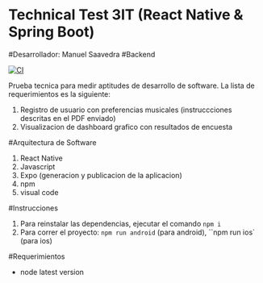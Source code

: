 # Technical Test 3IT (React Native & Spring Boot)

#Desarrollador: Manuel Saavedra
#Backend

[![CI](https://github.com/thombergs/buckpal/actions/workflows/ci.yml/badge.svg)](https://github.com/thombergs/buckpal/actions/workflows/ci.yml)

Prueba tecnica para medir aptitudes de desarrollo de software.
La lista de requerimientos es la siguiente:

1. Registro de usuario con preferencias musicales (instruccciones descritas en el PDF enviado)
2. Visualizacion de dashboard grafico con resultados de encuesta

#Arquitectura de Software

1. React Native
2. Javascript
3. Expo (generacion y publicacion de la aplicacion)
4. npm
5. visual code

#Instrucciones

1. Para reinstalar las dependencias, ejecutar el comando `npm i`
2. Para correr el proyecto: `npm run android` (para android), ``npm run ios` (para ios)

#Requerimientos

- node latest version
